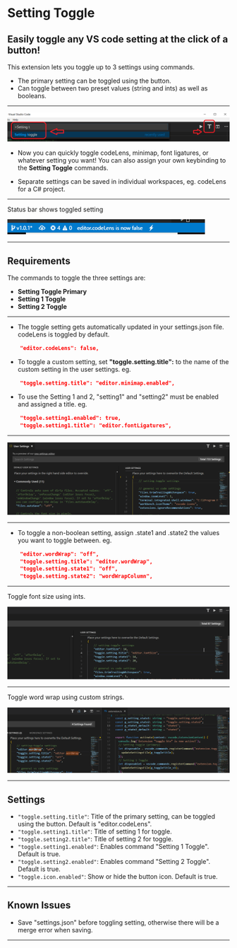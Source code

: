 # Setting Toggle

## Easily toggle any VS code setting at the **click of a button**!

This extension lets you toggle up to 3 settings using commands.
- The primary setting can be toggled using the button.
- Can toggle between two preset values (string and ints) as well as booleans.

---
<img src="https://raw.githubusercontent.com/Ho-Wan/vscode-setting-toggle/master/images/setting-toggle-img1.png" alt="setting-toggle-image1"/>

- Now you can quickly toggle codeLens, minimap, font ligatures, or whatever setting you want! You can also assign your own keybinding to the **Setting Toggle** commands.

- Separate settings can be saved in individual workspaces, eg. codeLens for a C# project.

---
Status bar shows toggled setting

<img src="https://raw.githubusercontent.com/Ho-Wan/vscode-setting-toggle/master/images/setting-toggle-status.gif" alt="setting-toggle-status.gif"/>

---
## Requirements


The commands to toggle the three settings are:
- **Setting Toggle Primary**
- **Setting 1 Toggle**
- **Setting 2 Toggle**
---
- The toggle setting gets automatically updated in your settings.json file. codeLens is toggled by default.
``` JSON
    "editor.codeLens": false,
```
- To toggle a custom setting, set **"toggle.setting.title":** to the name of the custom setting in the user settings. eg.
``` JSON
    "toggle.setting.title": "editor.minimap.enabled",
```
- To use the Setting 1 and 2, "setting1" and "setting2" must be enabled and assigned a title. eg.
``` JSON
    "toggle.setting1.enabled": true,
    "toggle.setting1.title": "editor.fontLigatures",
```
---
<img src="https://raw.githubusercontent.com/Ho-Wan/vscode-setting-toggle/master/images/setting-toggle.gif" alt="setting-toggle-demo.gif">

---
- To toggle a non-boolean setting, assign .state1 and .state2 the values you want to toggle between. eg.
``` JSON
    "editor.wordWrap": "off",
    "toggle.setting.title": "editor.wordWrap",
    "toggle.setting.state1": "off",
    "toggle.setting.state2": "wordWrapColumn",
```
---
Toggle font size using ints.

<img src="https://raw.githubusercontent.com/Ho-Wan/vscode-setting-toggle/master/images/setting-toggle-states1.1.2a.gif" alt="setting-toggle-demo-states_ints.gif">

---
Toggle word wrap using custom strings.

<img src="https://raw.githubusercontent.com/Ho-Wan/vscode-setting-toggle/master/images/setting-toggle-states1.1.2b.gif" alt="setting-toggle-demo-states_strings.gif">

---
## Settings

- `"toggle.setting.title"`: Title of the primary setting, can be toggled using the button. Default is "editor.codeLens".
- `"toggle.setting1.title"`: Title of setting 1 for toggle.
- `"toggle.setting2.title"`: Title of setting 2 for toggle.
- `"toggle.setting1.enabled"`: Enables command "Setting 1 Toggle". Default is true.
- `"toggle.setting2.enabled"`: Enables command "Setting 2 Toggle". Default is true.
- `"toggle.icon.enabled"`: Show or hide the button icon. Default is true.

---
## Known Issues

- Save "settings.json" before toggling setting, otherwise there will be a merge error when saving.

---
